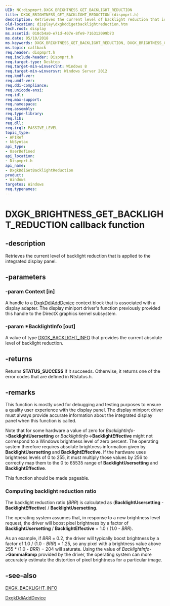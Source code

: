 ```yaml
---
UID: NC:dispmprt.DXGK_BRIGHTNESS_GET_BACKLIGHT_REDUCTION
title: DXGK_BRIGHTNESS_GET_BACKLIGHT_REDUCTION (dispmprt.h)
description: Retrieves the current level of backlight reduction that is applied to the integrated display panel.
old-location: display\dxgkddigetbacklightreduction.htm
tech.root: display
ms.assetid: 018cb4a0-e71d-407e-8fe9-716312099b73
ms.date: 05/10/2018
ms.keywords: DXGK_BRIGHTNESS_GET_BACKLIGHT_REDUCTION, DXGK_BRIGHTNESS_GET_BACKLIGHT_REDUCTION callback, DxgkDdiGetBacklightReduction, DxgkDdiGetBacklightReduction callback function [Display Devices], display.dxgkddigetbacklightreduction, dispmprt/DxgkDdiGetBacklightReduction
ms.topic: callback
req.header: dispmprt.h
req.include-header: Dispmprt.h
req.target-type: Desktop
req.target-min-winverclnt: Windows 8
req.target-min-winversvr: Windows Server 2012
req.kmdf-ver: 
req.umdf-ver: 
req.ddi-compliance: 
req.unicode-ansi: 
req.idl: 
req.max-support: 
req.namespace: 
req.assembly: 
req.type-library: 
req.lib: 
req.dll: 
req.irql: PASSIVE_LEVEL
topic_type:
- APIRef
- kbSyntax
api_type:
- UserDefined
api_location:
- Dispmprt.h
api_name:
- DxgkDdiGetBacklightReduction
product:
- Windows
targetos: Windows
req.typenames: 
---
```


# DXGK_BRIGHTNESS_GET_BACKLIGHT_REDUCTION callback function


## -description


Retrieves the current level of backlight reduction that is applied to the integrated display panel.


## -parameters




### -param Context [in]

A handle to a <a href="https://msdn.microsoft.com/5fd4046f-54c3-4dfc-8d51-0d9ebcde0bea">DxgkDdiAddDevice</a> context block that is associated with a display adapter. The display miniport driver's  function previously provided this handle to the DirectX graphics kernel subsystem.


### -param *BacklightInfo [out]

A value of type <a href="https://msdn.microsoft.com/library/windows/hardware/jj128357">DXGK_BACKLIGHT_INFO</a> that provides the current absolute level of backlight reduction.


## -returns



Returns <b>STATUS_SUCCESS</b> if it succeeds. Otherwise, it returns one of the error codes that are defined in Ntstatus.h.




## -remarks



This function is mostly used for debugging and testing purposes to ensure a quality user experience with the display panel. The display miniport driver must always provide accurate information about the integrated display panel when this function is called.

Note that for some hardware a value of zero for <i>BacklightInfo</i>-&gt;<b>BacklightUsersetting</b> or <i>BacklightInfo</i>-&gt;<b>BacklightEffective</b> might not correspond to a Windows brightness level of zero percent. The operating system therefore requires absolute brightness information given by <b>BacklightUsersetting</b> and <b>BacklightEffective</b>. If the hardware uses brightness levels of 0 to 255, it must multiply those values by 256 to correctly map them to the 0 to 65535 range of <b>BacklightUsersetting</b> and <b>BacklightEffective</b>.

This function should be made pageable.

<h3><a id="Computing_backlight_reduction_ratio"></a><a id="computing_backlight_reduction_ratio"></a><a id="COMPUTING_BACKLIGHT_REDUCTION_RATIO"></a>Computing backlight reduction ratio</h3>
The backlight reduction ratio (<i>BRR</i>) is calculated as (<b>BacklightUsersetting</b> - <b>BacklightEffective</b>) / <b>BacklightUsersetting</b>.

The operating system assumes that, in response to a new brightness level request, the driver will boost pixel brightness by a factor of <b>BacklightUsersetting</b> / <b>BacklightEffective</b> = 1.0 / (1.0 - <i>BRR</i>).

As an example, if <i>BRR</i> = 0.2, the driver will typically boost brightness by a factor of 1.0 / (1.0 - <i>BRR</i>) = 1.25, so any pixel with a brightness value above 255 * (1.0 - <i>BRR</i>) = 204 will saturate. Using the value of <i>BacklightInfo</i>-&gt;<b>GammaRamp</b> provided by the driver, the operating system can more accurately estimate the distortion of pixel brightness for a particular image.




## -see-also




<a href="https://msdn.microsoft.com/library/windows/hardware/jj128357">DXGK_BACKLIGHT_INFO</a>



<a href="https://msdn.microsoft.com/5fd4046f-54c3-4dfc-8d51-0d9ebcde0bea">DxgkDdiAddDevice</a>
 

 

